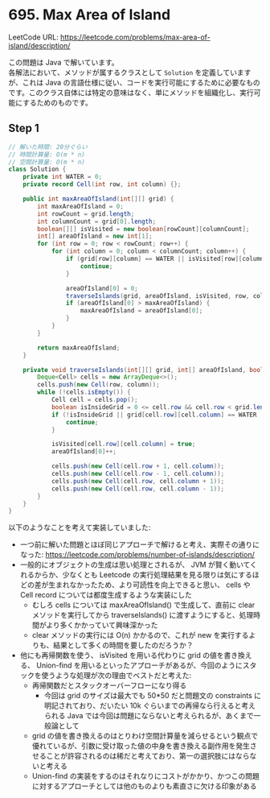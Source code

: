 # 695. Max Area of Island

LeetCode URL: https://leetcode.com/problems/max-area-of-island/description/

この問題は Java で解いています。  
各解法において、メソッドが属するクラスとして `Solution` を定義していますが、これは Java の言語仕様に従い、コードを実行可能にするために必要なものです。このクラス自体には特定の意味はなく、単にメソッドを組織化し、実行可能にするためのものです。

## Step 1

```java
// 解いた時間: 20分ぐらい
// 時間計算量: O(m * n)
// 空間計算量: O(m * n)
class Solution {
    private int WATER = 0;
    private record Cell(int row, int column) {};

    public int maxAreaOfIsland(int[][] grid) {
        int maxAreaOfIsland = 0;
        int rowCount = grid.length;
        int columnCount = grid[0].length;
        boolean[][] isVisited = new boolean[rowCount][columnCount];
        int[] areaOfIsland = new int[1];
        for (int row = 0; row < rowCount; row++) {
            for (int column = 0; column < columnCount; column++) {
                if (grid[row][column] == WATER || isVisited[row][column]) {
                    continue;
                }

                areaOfIsland[0] = 0;
                traverseIslands(grid, areaOfIsland, isVisited, row, column);
                if (areaOfIsland[0] > maxAreaOfIsland) {
                    maxAreaOfIsland = areaOfIsland[0];
                }
            }
        }

        return maxAreaOfIsland;
    }

    private void traverseIslands(int[][] grid, int[] areaOfIsland, boolean[][] isVisited, int row, int column) {
        Deque<Cell> cells = new ArrayDeque<>();
        cells.push(new Cell(row, column));
        while (!cells.isEmpty()) {
            Cell cell = cells.pop();
            boolean isInsideGrid = 0 <= cell.row && cell.row < grid.length && 0 <= cell.column && cell.column < grid[0].length;
            if (!isInsideGrid || grid[cell.row][cell.column] == WATER || isVisited[cell.row][cell.column]) {
                continue;
            }

            isVisited[cell.row][cell.column] = true;
            areaOfIsland[0]++;

            cells.push(new Cell(cell.row + 1, cell.column));
            cells.push(new Cell(cell.row - 1, cell.column));
            cells.push(new Cell(cell.row, cell.column + 1));
            cells.push(new Cell(cell.row, cell.column - 1));
        }
    }
}
```

以下のようなことを考えて実装していました:

- 一つ前に解いた問題とほぼ同じアプローチで解けると考え、実際その通りになった: https://leetcode.com/problems/number-of-islands/description/
- 一般的にオブジェクトの生成は思い処理とされるが、 JVM が賢く動いてくれるからか、少なくとも Leetcode の実行処理結果を見る限りは気にするほどの差が生まれなかったため、より可読性を向上できると思い、 cells や Cell record については都度生成するような実装にした
    - むしろ cells については maxAreaOfIsland() で生成して、直前に clear メソッドを実行してから traverseIslands() に渡すようにすると、処理時間がより多くかかっていて興味深かった
    - clear メソッドの実行には O(n) かかるので、これが new を実行するよりも、結果として多くの時間を要したのだろうか？
- 他にも再帰関数を使う、 isVisited を用いる代わりに grid の値を書き換える、 Union-find を用いるといったアプローチがあるが、今回のようにスタックを使うような処理が次の理由でベストだと考えた:
    - 再帰関数だとスタックオーバーフローになり得る
        - 今回は grid のサイズは最大でも 50*50 だと問題文の constraints に明記されており、だいたい 10k ぐらいまでの再帰なら行えると考えられる Java では今回は問題にならないと考えられるが、あくまで一般論として
    - grid の値を書き換えるのはとりわけ空間計算量を減らせるという観点で優れているが、引数に受け取った値の中身を書き換える副作用を発生させることが許容されるのは稀だと考えており、第一の選択肢にはならないと考える
    - Union-find の実装をするのはそれなりにコストがかかり、かつこの問題に対するアプローチとしては他のものよりも素直さに欠ける印象がある
